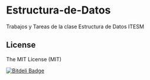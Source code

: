 Estructura-de-Datos
===================

Trabajos y Tareas de la clase Estructura de Datos ITESM

License
------------
The MIT License (MIT)

[![Bitdeli Badge](https://d2weczhvl823v0.cloudfront.net/acrogenesis/estructura-de-datos/trend.png)](https://bitdeli.com/free "Bitdeli Badge")

